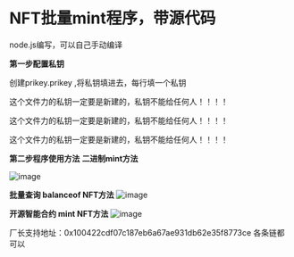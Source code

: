 # NFT批量mint程序，带源代码

node.js编写，可以自己手动编译

**第一步配置私钥**

创建prikey.prikey ,将私钥填进去，每行填一个私钥

这个文件力的私钥一定要是新建的，私钥不能给任何人！！！！

这个文件力的私钥一定要是新建的，私钥不能给任何人！！！！

这个文件力的私钥一定要是新建的，私钥不能给任何人！！！！




**第二步程序使用方法**
**二进制mint方法**


![image](https://raw.githubusercontent.com/robotchangzhang/nftqianggou/main/img/1.jpg)

**批量查询 balanceof NFT方法**
![image](https://raw.githubusercontent.com/robotchangzhang/nftqianggou/main/img/2.png)

**开源智能合约 mint NFT方法**
![image](https://raw.githubusercontent.com/robotchangzhang/nftqianggou/main/img/3.jpg)


厂长支持地址：0x100422cdf07c187eb6a67ae931db62e35f8773ce
各条链都可以